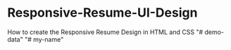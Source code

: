 # Responsive-Resume-UI-Design
How to create the Responsive Resume Design in HTML and CSS
"# demo-data" 
"# my-name" 
